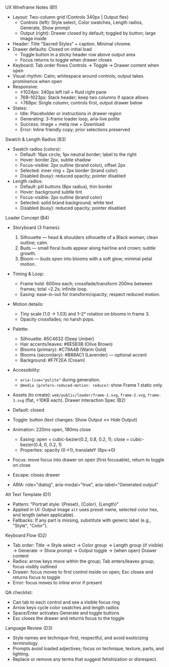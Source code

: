 UX Wireframe Notes (B1)

- Layout: Two-column grid (Controls 340px | Output flex)
  - Controls (left): Style select, Color swatches, Length radios, Generate, Show prompt
  - Output (right): Drawer closed by default; toggled by button; large image inside
- Header: Title “Sacred Styles” + caption. Minimal chrome.
- Drawer defaults: Closed on initial load
  - Toggle button in a sticky header row above output area
  - Focus returns to toggle when drawer closes
- Keyboard: Tab order flows Controls → Toggle → Drawer content when open
- Visual rhythm: Calm; whitespace around controls; output takes prominence when open
- Responsive:
  - ≥1024px: 340px left rail + fluid right pane
  - 768–1023px: Stack header; keep two columns if space allows
  - <768px: Single column; controls first, output drawer below
- States:
  - Idle: Placeholder or instructions in drawer region
  - Generating: 3-frame loader loop, aria-live polite
  - Success: Image + meta row + Download
  - Error: Inline friendly copy; prior selections preserved

Swatch & Length Radios (B3)

- Swatch radios (colors):
  - Default: 16px circle; 1px neutral border; label to the right
  - Hover: border 2px, subtle shadow
  - Focus-visible: 2px outline (brand color), offset 2px
  - Selected: inner ring + 2px border (brand color)
  - Disabled (busy): reduced opacity; pointer disabled
- Length radios:
  - Default: pill buttons (8px radius), thin border
  - Hover: background subtle tint
  - Focus-visible: 2px outline (brand color)
  - Selected: solid brand background; white text
  - Disabled (busy): reduced opacity; pointer disabled

Loader Concept (B4)

- Storyboard (3 frames):
  1) Silhouette — head & shoulders silhouette of a Black woman; clean outline; calm.
  2) Buds — small floral buds appear along hairline and crown; subtle growth.
  3) Bloom — buds open into blooms with a soft glow; minimal petal motion.
- Timing & Loop:
  - Frame hold: 600ms each; crossfade/transform 200ms between frames; total ~2.2s; infinite loop.
  - Easing: ease-in-out for transform/opacity; respect reduced motion.
- Motion details:
  - Tiny scale (1.0 → 1.03) and 1–2° rotation on blooms in frame 3.
  - Opacity crossfades; no harsh pops.
- Palette:
  - Silhouette: #5C4632 (Deep Umber)
  - Hair accents/leaves: #6E5B3B (Olive Brown)
  - Blooms (primary): #C79A4B (Warm Gold)
  - Blooms (secondary): #B88AC1 (Lavender) — optional accent
  - Background: #F7F2EA (Cream)
- Accessibility:
  - `aria-live="polite"` during generation.
  - `@media (prefers-reduced-motion: reduce)`: show Frame 1 static only.
- Assets (to create): `web/public/loader/frame-1.svg`, `frame-2.svg`, `frame-3.svg` (flat, <10KB each).
Drawer Interaction Spec (B2)

- Default: closed
- Toggle: button (text changes: Show Output ↔ Hide Output)
- Animation: 220ms open, 180ms close
  - Easing: open = cubic-bezier(0.2, 0.8, 0.2, 1); close = cubic-bezier(0.4, 0, 0.2, 1)
  - Properties: opacity (0→1), translateY (8px→0)
- Focus: move focus into drawer on open (first focusable), return to toggle on close
- Escape: closes drawer
- ARIA: role="dialog", aria-modal="true", aria-label="Generated output"

Alt Text Template (D1)

- Pattern: "Portrait style: {Preset}, {Color}, {Length}"
- Applied in UI: Output image `alt` uses preset name, selected color hex, and length (when applicable).
- Fallbacks: If any part is missing, substitute with generic label (e.g., "Style", "Color").

Keyboard Flow (D2)

- Tab order: Title → Style select → Color group → Length group (if visible) → Generate → Show prompt → Output toggle → (when open) Drawer content
- Radios: arrow keys move within the group; Tab enters/leaves group; focus visibly outlined
- Drawer: focus moves to first control inside on open; Esc closes and returns focus to toggle
- Error: focus moves to inline error if present

QA checklist:
- Can tab to each control and see a visible focus ring
- Arrow keys cycle color swatches and length radios
- Space/Enter activates Generate and toggle buttons
- Esc closes the drawer and returns focus to the toggle

Language Review (D3)

- Style names are technique-first, respectful, and avoid exoticizing terminology.
- Prompts avoid loaded adjectives; focus on technique, texture, parts, and lighting.
- Replace or remove any terms that suggest fetishization or disrespect.

